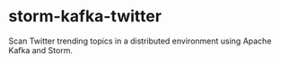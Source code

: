 # storm-kafka-twitter
Scan Twitter trending topics in a distributed environment using Apache Kafka and Storm.
